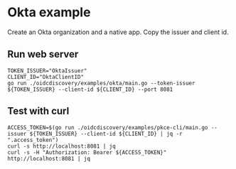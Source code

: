 # Okta example

Create an Okta organization and a native app. Copy the issuer and client id.

## Run web server

```shell
TOKEN_ISSUER="OktaIssuer"
CLIENT_ID="OktaClientID"
go run ./oidcdiscovery/examples/okta/main.go --token-issuer ${TOKEN_ISSUER} --client-id ${CLIENT_ID} --port 8081
```

## Test with curl

```shell
ACCESS_TOKEN=$(go run ./oidcdiscovery/examples/pkce-cli/main.go --issuer ${TOKEN_ISSUER} --client-id ${CLIENT_ID} | jq -r ".access_token")
curl -s http://localhost:8081 | jq
curl -s -H "Authorization: Bearer ${ACCESS_TOKEN}" http://localhost:8081 | jq
```